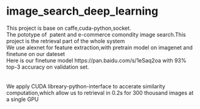 # image_search_deep_learning
<div>
  <div>This project is base on caffe,cuda-python,socket.
  <div>The pototype of&nbsp; patent and e-commerce comondity image search.This project is the retrieval part of the whole system</div>
  <div>We use alexnet for feature extraction,with pretrain model on imagenet and finetune on our dateset</div>
  <div>Here is our finetune model https://pan.baidu.com/s/1eSaq2oa with 93% top-3 accuracy on validation set.</div><br>
  <div>We apply CUDA libreary-python-interface to accerate similarity computation,which allow us to retrieval in 0.2s for 300 thousand images at a single GPU </div>
<br></div>
